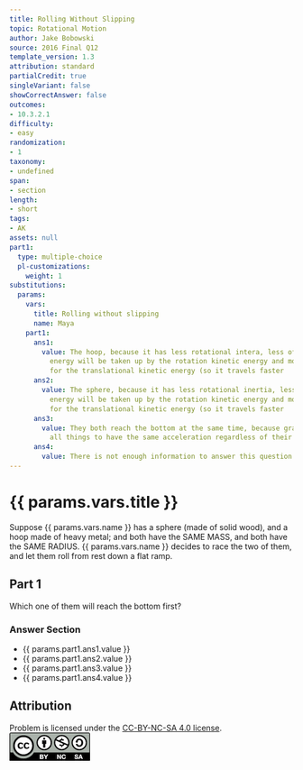 ```yaml
---
title: Rolling Without Slipping
topic: Rotational Motion
author: Jake Bobowski
source: 2016 Final Q12
template_version: 1.3
attribution: standard
partialCredit: true
singleVariant: false
showCorrectAnswer: false
outcomes:
- 10.3.2.1
difficulty:
- easy
randomization:
- 1
taxonomy:
- undefined
span:
- section
length:
- short
tags:
- AK
assets: null
part1:
  type: multiple-choice
  pl-customizations:
    weight: 1
substitutions:
  params:
    vars:
      title: Rolling without slipping
      name: Maya
    part1:
      ans1:
        value: The hoop, because it has less rotational intera, less of its total
          energy will be taken up by the rotation kinetic energy and more will remain
          for the translational kinetic energy (so it travels faster
      ans2:
        value: The sphere, because it has less rotational inertia, less of its total
          energy will be taken up by the rotation kinetic energy and more will remain
          for the translational kinetic energy (so it travels faster
      ans3:
        value: They both reach the bottom at the same time, because gravity causes
          all things to have the same acceleration regardless of their mass.
      ans4:
        value: There is not enough information to answer this question.
---
```

# {{ params.vars.title }}
Suppose {{ params.vars.name }} has a sphere (made of solid wood), and a hoop made of heavy metal; and both have the SAME MASS, and both have the SAME RADIUS.
{{ params.vars.name }} decides to race the two of them, and let them roll from rest down a flat ramp.

## Part 1

Which one of them will reach the bottom first?

### Answer Section

- {{ params.part1.ans1.value }}
- {{ params.part1.ans2.value }}
- {{ params.part1.ans3.value }}
- {{ params.part1.ans4.value }}

## Attribution

Problem is licensed under the [CC-BY-NC-SA 4.0 license](https://creativecommons.org/licenses/by-nc-sa/4.0/).<br> ![The Creative Commons 4.0 license requiring attribution-BY, non-commercial-NC, and share-alike-SA license.](https://raw.githubusercontent.com/firasm/bits/master/by-nc-sa.png)